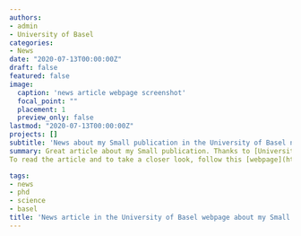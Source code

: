 ```yaml
---
authors:
- admin
- University of Basel
categories:
- News
date: "2020-07-13T00:00:00Z"
draft: false
featured: false
image:
  caption: 'news article webpage screenshot'
  focal_point: ""
  placement: 1
  preview_only: false
lastmod: "2020-07-13T00:00:00Z"
projects: []
subtitle: 'News about my Small publication in the University of Basel news'
summary: Great article about my Small publication. Thanks to [University of Basel](https://www.unibas.ch/en.html).
To read the article and to take a closer look, follow this [webpage](https://www.unibas.ch/en/News-Events/News/Uni-Research/Tiny-fish-under-a-giant-camera.html).

tags:
- news
- phd
- science
- basel
title: 'News article in the University of Basel webpage about my Small publication'
---
```



